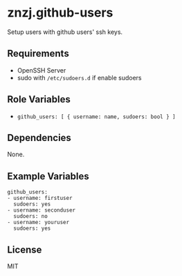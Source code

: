 # znzj.github-users

Setup users with github users' ssh keys.

## Requirements

- OpenSSH Server
- sudo with `/etc/sudoers.d` if enable sudoers

## Role Variables

- `github_users: [ { username: name, sudoers: bool } ]`

## Dependencies

None.

## Example Variables

```
github_users:
- username: firstuser
  sudoers: yes
- username: seconduser
  sudoers: no
- username: youruser
  sudoers: yes
```

## License

MIT
